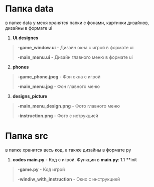 # Папка data
в папке data у меня хранятся папки
с фонами, картинки дизайнов, дизайны в формате ui
1.  **Ui.designes**
>-**game_window.ui** - Дизайн окна с игрой в формате ui
>
>-**main_menu.ui** - Дизайн главного меню в формате ui
2.  **phones**
>-**game_phone.jpeg** - Фон окна с игрой
>
>-**main_menu.jpg** - Фон главного меню
3.  **designs_picture**
>-**main_menu_design.png** - Фото главного меню
>
>-**instruction.png** - Фото с иструкцией
# Папка src
в папке хранится весь код, а также дизайны в формате py
1.  **codes**
   **main.py** - Код с игрой.
   Функции в **main.py**:
   1.1  **init
>
>-**game.py** - Код игрой
>
>-**windiw_with_instruction** - Окно с инструкцией


